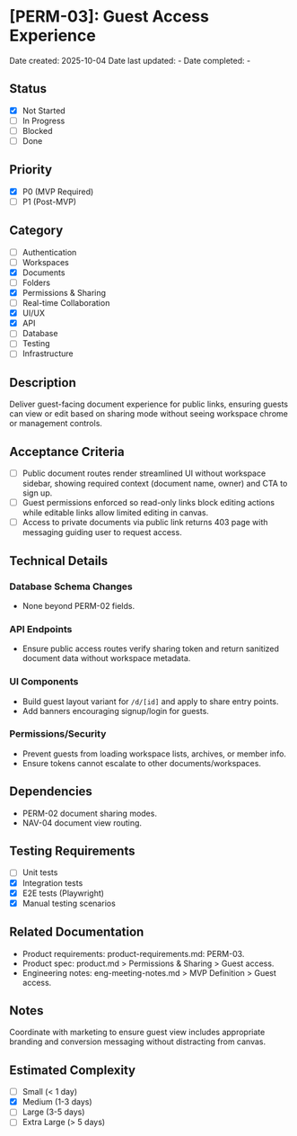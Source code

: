 # [PERM-03]: Guest Access Experience

Date created: 2025-10-04
Date last updated: -
Date completed: -

## Status

- [x] Not Started
- [ ] In Progress
- [ ] Blocked
- [ ] Done

## Priority

- [x] P0 (MVP Required)
- [ ] P1 (Post-MVP)

## Category

- [ ] Authentication
- [ ] Workspaces
- [x] Documents
- [ ] Folders
- [x] Permissions & Sharing
- [ ] Real-time Collaboration
- [x] UI/UX
- [x] API
- [ ] Database
- [ ] Testing
- [ ] Infrastructure

## Description

Deliver guest-facing document experience for public links, ensuring guests can view or edit based on sharing mode without seeing workspace chrome or management controls.

## Acceptance Criteria

- [ ] Public document routes render streamlined UI without workspace sidebar, showing required context (document name, owner) and CTA to sign up.
- [ ] Guest permissions enforced so read-only links block editing actions while editable links allow limited editing in canvas.
- [ ] Access to private documents via public link returns 403 page with messaging guiding user to request access.

## Technical Details

### Database Schema Changes

- None beyond PERM-02 fields.

### API Endpoints

- Ensure public access routes verify sharing token and return sanitized document data without workspace metadata.

### UI Components

- Build guest layout variant for `/d/[id]` and apply to share entry points.
- Add banners encouraging signup/login for guests.

### Permissions/Security

- Prevent guests from loading workspace lists, archives, or member info.
- Ensure tokens cannot escalate to other documents/workspaces.

## Dependencies

- PERM-02 document sharing modes.
- NAV-04 document view routing.

## Testing Requirements

- [ ] Unit tests
- [x] Integration tests
- [x] E2E tests (Playwright)
- [x] Manual testing scenarios

## Related Documentation

- Product requirements: product-requirements.md: PERM-03.
- Product spec: product.md > Permissions & Sharing > Guest access.
- Engineering notes: eng-meeting-notes.md > MVP Definition > Guest access.

## Notes

Coordinate with marketing to ensure guest view includes appropriate branding and conversion messaging without distracting from canvas.

## Estimated Complexity

- [ ] Small (< 1 day)
- [x] Medium (1-3 days)
- [ ] Large (3-5 days)
- [ ] Extra Large (> 5 days)
